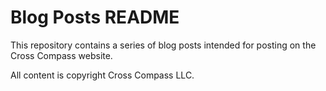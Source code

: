 Blog Posts README
=================

This repository contains a series of blog posts intended for posting on the
Cross Compass website.

All content is copyright Cross Compass LLC.
